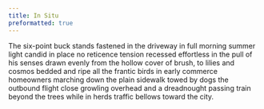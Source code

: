```yaml
---
title: In Situ
preformatted: true
---
```


The six-point buck
stands fastened
in the driveway
in full morning
summer light
candid in place
no reticence
tension recessed
effortless
in the pull
of his senses
drawn evenly
from the hollow
cover of brush,
to lilies
and cosmos
bedded and ripe
all the frantic birds
in early commerce
homeowners marching
down the plain sidewalk
towed by dogs
the outbound flight
close growling overhead
and a dreadnought
passing train
beyond the trees
while in herds
traffic bellows
toward the city.
